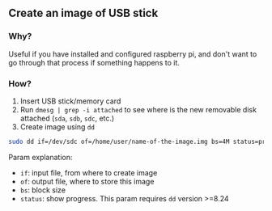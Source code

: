 ## Create an image of USB stick

### Why?
Useful if you have installed and configured raspberry pi, and don't want to go through that process if something happens to it.

### How?

1. Insert USB stick/memory card
2. Run `dmesg | grep -i attached` to see where is the new removable disk attached (`sda`, `sdb`, `sdc`, etc.)
3. Create image using `dd`

```sh
sudo dd if=/dev/sdc of=/home/user/name-of-the-image.img bs=4M status=progress
```

Param explanation:
 - `if`: input file, from where to create image
 - `of`: output file, where to store this image
 - `bs`: block size
 - `status`: show progress. This param requires `dd` version >=8.24
